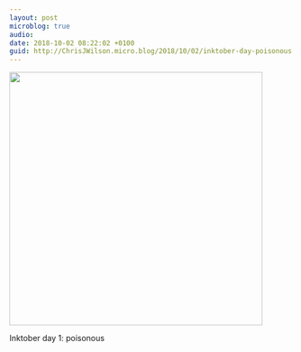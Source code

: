 ```yaml
---
layout: post
microblog: true
audio: 
date: 2018-10-02 08:22:02 +0100
guid: http://ChrisJWilson.micro.blog/2018/10/02/inktober-day-poisonous.html
---
```

<a href="http://chrisjwilson.me/uploads/2018/445024a74c.jpg"><img src="http://chrisjwilson.me/uploads/2018/445024a74c.jpg" width="449" height="600" style="height: auto;" class="sunlit_image" /></a>

Inktober day 1: poisonous 

